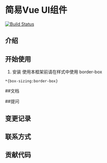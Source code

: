 # 简易Vue UI组件

[![Build Status](https://travis-ci.org/yyhsz/wheels-demo.svg?branch=master)](https://travis-ci.org/yyhsz/wheels-demo)

## 介绍

## 开始使用
1. 安装
使用本框架前请在样式中使用 border-box

```
*{box-sizing:border-box}
```

##文档

##提问

## 变更记录

## 联系方式

## 贡献代码